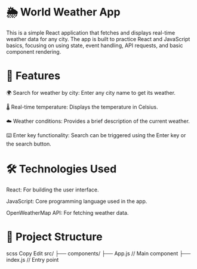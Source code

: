 # 🌦️ World Weather App
This is a simple React application that fetches and displays real-time weather data for any city. The app is built to practice React and JavaScript basics, focusing on using state, event handling, API requests, and basic component rendering.

# 🚀 Features

🌍 Search for weather by city: Enter any city name to get its weather.

🌡️ Real-time temperature: Displays the temperature in Celsius.

☁️ Weather conditions: Provides a brief description of the current weather.

⌨️ Enter key functionality: Search can be triggered using the Enter key or the search button.

# 🛠️ Technologies Used
React: For building the user interface.

JavaScript: Core programming language used in the app.

OpenWeatherMap API: For fetching weather data.

# 📂 Project Structure
scss
Copy
Edit
src/
├── components/
├── App.js       // Main component
├── index.js     // Entry point
